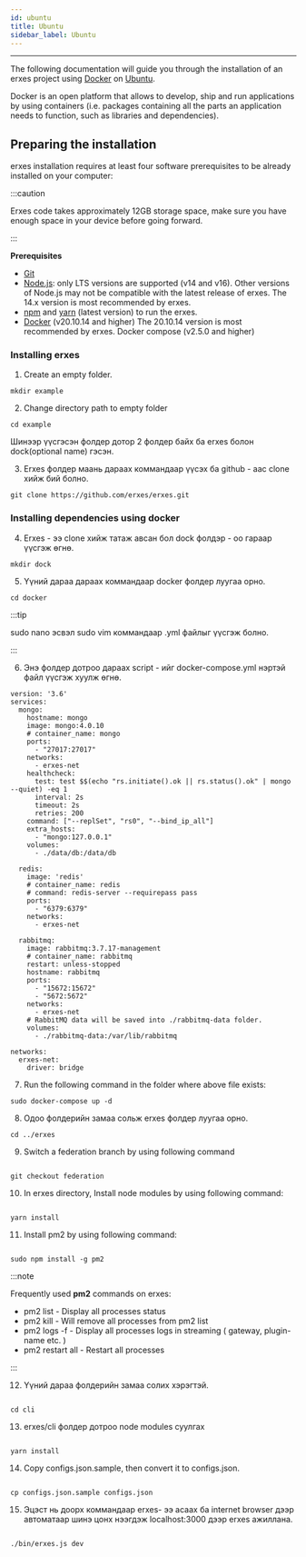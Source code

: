 ```yaml
---
id: ubuntu
title: Ubuntu
sidebar_label: Ubuntu
---
```

---

The following documentation will guide you through the installation of an erxes project using <a href="https://www.docker.com/" target="_blank">Docker</a> on <a href="https://ubuntu.com/" target="_blank">Ubuntu</a>.

Docker is an open platform that allows to develop, ship and run applications by using containers (i.e. packages containing all the parts an application needs to function, such as libraries and dependencies).

## Preparing the installation

erxes installation requires at least four software prerequisites to be already installed on your computer:

:::caution

Erxes code takes approximately 12GB storage space, make sure you have enough space in your device before going forward. 

:::

**Prerequisites**

- <a href="https://github.com/git-guides/install-git" target="_blank">Git</a>
- [Node.js](https://nodejs.org): only LTS versions are supported (v14 and v16). Other versions of Node.js may not be compatible with the latest release of erxes. The 14.x version is most recommended by erxes.
- [npm](https://docs.npmjs.com/cli/v6/commands/npm-install) and [yarn](https://classic.yarnpkg.com/lang/en/docs/install/#debian-stable)  (latest version) to run the erxes.
- <a href="https://www.digitalocean.com/community/tutorials/how-to-install-and-use-docker-on-ubuntu-20-04">Docker</a> (v20.10.14 and higher) The 20.10.14 version is most recommended by erxes. Docker compose (v2.5.0 and higher)



### Installing erxes

1. Create an empty folder.

```
mkdir example

```
2. Change directory path to empty folder

```
cd example

```

 Шинээр үүсгэсэн фолдер дотор 2 фолдер байх ба erxes болон dock(optional name) гэсэн.

3. Erxes фолдер маань дараах коммандаар үүсэх ба github - аас clone хийж бий болно.

```
git clone https://github.com/erxes/erxes.git

```

### Installing dependencies using docker

4. Erxes - ээ clone хийж татаж авсан бол dock фолдэр - оо гараар үүсгэж өгнө.

```
mkdir dock

```
5. Үүний дараа дараах коммандаар docker фолдер луугаа орно.

```
cd docker 

```

:::tip

sudo nano эсвэл sudo vim коммандаар .yml файлыг үүсгэж болно.

:::

6. Энэ фолдер дотроо дараах script - ийг docker-compose.yml нэртэй файл үүсгэж хуулж өгнө.

```
version: '3.6'
services:
  mongo:
    hostname: mongo
    image: mongo:4.0.10
    # container_name: mongo
    ports:
      - "27017:27017"
    networks:
      - erxes-net
    healthcheck:
      test: test $$(echo "rs.initiate().ok || rs.status().ok" | mongo --quiet) -eq 1
      interval: 2s
      timeout: 2s
      retries: 200
    command: ["--replSet", "rs0", "--bind_ip_all"]
    extra_hosts:
      - "mongo:127.0.0.1"
    volumes:
      - ./data/db:/data/db

  redis:
    image: 'redis'
    # container_name: redis
    # command: redis-server --requirepass pass
    ports:
      - "6379:6379"
    networks:
      - erxes-net

  rabbitmq:
    image: rabbitmq:3.7.17-management
    # container_name: rabbitmq
    restart: unless-stopped
    hostname: rabbitmq
    ports:
      - "15672:15672"
      - "5672:5672"
    networks:
      - erxes-net
    # RabbitMQ data will be saved into ./rabbitmq-data folder.
    volumes:
      - ./rabbitmq-data:/var/lib/rabbitmq

networks:
  erxes-net:
    driver: bridge

```

7. Run the following command in the folder where above file exists:

``` 
sudo docker-compose up -d 

```

8. Одоо фолдерийн замаа сольж erxes фолдер луугаа орно.

```
cd ../erxes

```

9. Switch a federation branch by using following command

```

git checkout federation

```

10. In erxes directory, Install node modules by using following command:

```

yarn install

```

11. Install pm2 by using following command:

```

sudo npm install -g pm2

```

:::note

Frequently used **pm2** commands on erxes:

- pm2 list - Display all processes status
- pm2 kill - Will remove all processes from pm2 list
- pm2 logs -f - Display all processes logs in streaming ( gateway, plugin-name etc. )
- pm2 restart all - Restart all processes


:::

12. Үүний дараа фолдерийн замаа солих хэрэгтэй.

```

cd cli

```

13. erxes/cli фолдер дотроо node modules суулгах

```

yarn install

```

14. Copy configs.json.sample, then convert it to configs.json.

```

cp configs.json.sample configs.json

```

15. Эцэст нь доорх коммандаар erxes- ээ асаах ба internet browser дээр автоматаар шинэ цонх нээгдэж localhost:3000 дээр  erxes ажиллана.

```

./bin/erxes.js dev

```

